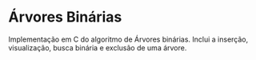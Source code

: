 # Árvores Binárias

  Implementação em C do algoritmo de Árvores binárias. Inclui a inserção, visualização, busca binária e exclusão de uma árvore.
